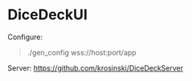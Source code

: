# DiceDeckUI

Configure:

> ./gen_config wss://host:port/app

Server:
https://github.com/krosinski/DiceDeckServer
